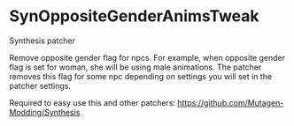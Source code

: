 # SynOppositeGenderAnimsTweak
Synthesis patcher

Remove opposite gender flag for npcs. For example, when opposite gender flag is set for woman, she will be using male animations. 
The patcher removes this flag for some npc depending on settings you will set in the patcher settings.

Required to easy use this and other patchers: https://github.com/Mutagen-Modding/Synthesis
